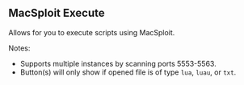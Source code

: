 ## MacSploit Execute

Allows for you to execute scripts using MacSploit.

Notes:

- Supports multiple instances by scanning ports 5553-5563.
- Button(s) will only show if opened file is of type `lua`, `luau`, or `txt`.
